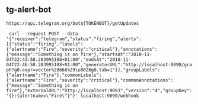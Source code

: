 ## tg-alert-bot


```https://api.telegram.org/bot${TOKENBOT}/getUpdates```


``` curl --request POST --data '{"receiver":"telegram","status":"firing","alerts":[{"status":"firing","labels":{"alertname":"Fire","severity":"critical"},"annotations":{"message":"Something is on fire"},"startsAt":"2018-11-04T22:43:58.283995108+01:00","endsAt":"2018-11-04T22:46:58.283995108+01:00","generatorURL":"http://localhost:9090/graph?g0.expr=vector%28666%29\u0026g0.tab=1"}],"groupLabels":{"alertname":"Fire"},"commonLabels":{"alertname":"Fire","severity":"critical"},"commonAnnotations":{"message":"Something is on fire"},"externalURL":"http://localhost:9093","version":"4","groupKey":"{}:{alertname=\"Fire\"}"}' localhost:9090/webhook```